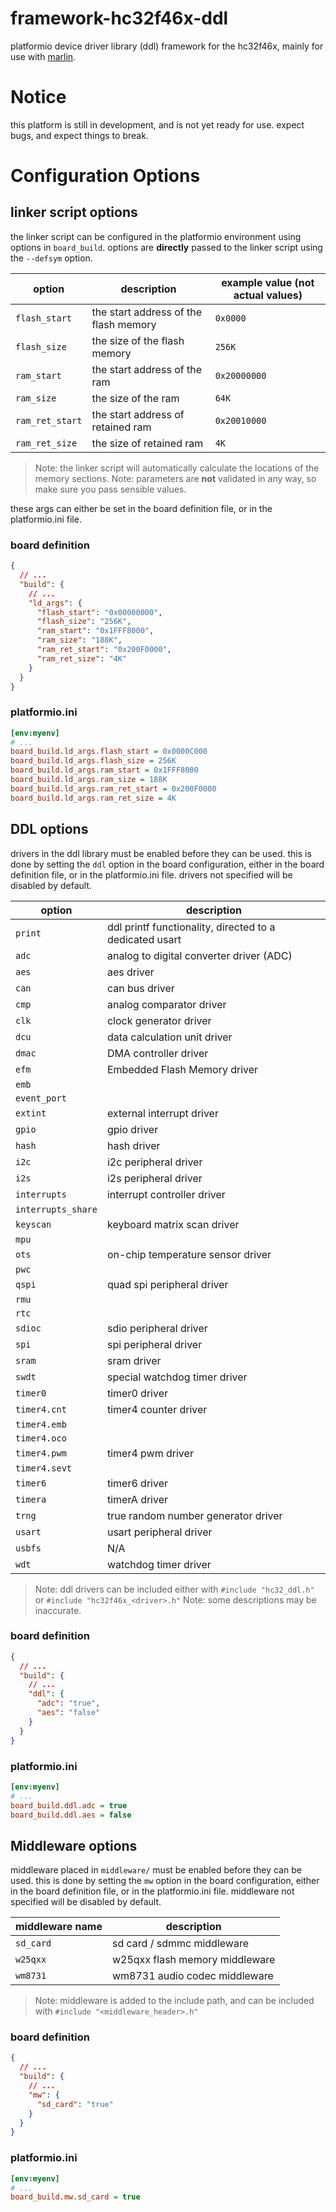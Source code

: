 # framework-hc32f46x-ddl

platformio device driver library (ddl) framework for the hc32f46x, mainly for use with [marlin](https://github.com/shadow578/Marlin-H32).

# Notice

this platform is still in development, and is not yet ready for use. expect bugs, and expect things to break.

# Configuration Options

## linker script options

the linker script can be configured in the platformio environment using options in `board_build`.
options are **directly** passed to the linker script using the `--defsym` option.

| option          | description                           | example value (not actual values) |
| --------------- | ------------------------------------- | --------------------------------- |
| `flash_start`   | the start address of the flash memory | `0x0000`                          |
| `flash_size`    | the size of the flash memory          | `256K`                            |
| `ram_start`     | the start address of the ram          | `0x20000000`                      |
| `ram_size`      | the size of the ram                   | `64K`                             |
| `ram_ret_start` | the start address of retained ram     | `0x20010000`                      |
| `ram_ret_size`  | the size of retained ram              | `4K`                              |

> Note: the linker script will automatically calculate the locations of the memory sections.
> Note: parameters are **not** validated in any way, so make sure you pass sensible values.

these args can either be set in the board definition file, or in the platformio.ini file.

### board definition

```json
{
  // ...
  "build": {
    // ...
    "ld_args": {
      "flash_start": "0x00000000",
      "flash_size": "256K",
      "ram_start": "0x1FFF8000",
      "ram_size": "188K",
      "ram_ret_start": "0x200F0000",
      "ram_ret_size": "4K"
    }
  }
}
```

### platformio.ini

```ini
[env:myenv]
# ...
board_build.ld_args.flash_start = 0x0000C000
board_build.ld_args.flash_size = 256K
board_build.ld_args.ram_start = 0x1FFF8000
board_build.ld_args.ram_size = 188K
board_build.ld_args.ram_ret_start = 0x200F0000
board_build.ld_args.ram_ret_size = 4K
```

## DDL options

drivers in the ddl library must be enabled before they can be used. this is done by setting the `ddl` option in the board configuration, either in the board definition file, or in the platformio.ini file.
drivers not specified will be disabled by default.

| option             | description                                             |
| ------------------ | ------------------------------------------------------- |
| `print`            | ddl printf functionality, directed to a dedicated usart |
| `adc`              | analog to digital converter driver (ADC)                |
| `aes`              | aes driver                                              |
| `can`              | can bus driver                                          |
| `cmp`              | analog comparator driver                                |
| `clk`              | clock generator driver                                  |
| `dcu`              | data calculation unit driver                            |
| `dmac`             | DMA controller driver                                   |
| `efm`              | Embedded Flash Memory driver                            |
| `emb`              |
| `event_port`       |
| `extint`           | external interrupt driver                               |
| `gpio`             | gpio driver                                             |
| `hash`             | hash driver                                             |
| `i2c`              | i2c peripheral driver                                   |
| `i2s`              | i2s peripheral driver                                   |
| `interrupts`       | interrupt controller driver                             |
| `interrupts_share` |
| `keyscan`          | keyboard matrix scan driver                             |
| `mpu`              |
| `ots`              | on-chip temperature sensor driver                       |
| `pwc`              |
| `qspi`             | quad spi peripheral driver                              |
| `rmu`              |
| `rtc`              |
| `sdioc`            | sdio peripheral driver                                  |
| `spi`              | spi peripheral driver                                   |
| `sram`             | sram driver                                             |
| `swdt`             | special watchdog timer driver                           |
| `timer0`           | timer0 driver                                           |
| `timer4.cnt`       | timer4 counter driver                                   |
| `timer4.emb`       |
| `timer4.oco`       |
| `timer4.pwm`       | timer4 pwm driver                                       |
| `timer4.sevt`      |
| `timer6`           | timer6 driver                                           |
| `timera`           | timerA driver                                           |
| `trng`             | true random number generator driver                     |
| `usart`            | usart peripheral driver                                 |
| `usbfs`            | N/A                                                     |
| `wdt`              | watchdog timer driver                                   |

> Note: ddl drivers can be included either with `#include "hc32_ddl.h"` or `#include "hc32f46x_<driver>.h"`
> Note: some descriptions may be inaccurate.

### board definition

```json
{
  // ...
  "build": {
    // ...
    "ddl": {
      "adc": "true",
      "aes": "false"
    }
  }
}
```

### platformio.ini

```ini
[env:myenv]
# ...
board_build.ddl.adc = true
board_build.ddl.aes = false
```

## Middleware options

middleware placed in `middleware/` must be enabled before they can be used. this is done by setting the `mw` option in the board configuration, either in the board definition file, or in the platformio.ini file.
middleware not specified will be disabled by default.

| middleware name | description                    |
| --------------- | ------------------------------ |
| `sd_card`       | sd card / sdmmc middleware     |
| `w25qxx`        | w25qxx flash memory middleware |
| `wm8731`        | wm8731 audio codec middleware  |

> Note: middleware is added to the include path, and can be included with `#include "<middleware_header>.h"`

### board definition

```json
{
  // ...
  "build": {
    // ...
    "mw": {
      "sd_card": "true"
    }
  }
}
```

### platformio.ini

```ini
[env:myenv]
# ...
board_build.mw.sd_card = true
```
